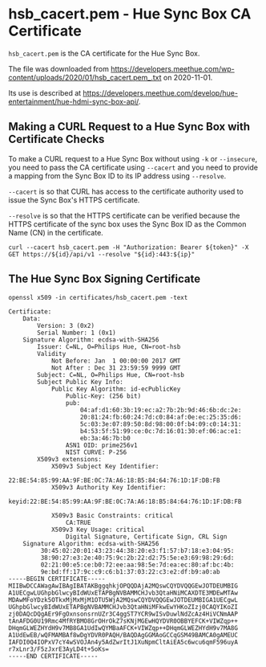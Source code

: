 # hsb_cacert.pem - Hue Sync Box CA Certificate

`hsb_cacert.pem` is the CA certificate for the Hue Sync Box.

The file was downloaded from  https://developers.meethue.com/wp-content/uploads/2020/01/hsb_cacert.pem_.txt on 2020-11-01.

Its use is described at https://developers.meethue.com/develop/hue-entertainment/hue-hdmi-sync-box-api/.

## Making a CURL Request to a Hue Sync Box with Certificate Checks
To make a CURL request to a Hue Sync Box without using `-k` or `--insecure`, you need to pass
the CA certificate using `--cacert` and you need to provide a mapping from the Sync Box ID to its IP address using `--resolve`.

`--cacert` is so that CURL has access to the certificate authority used to issue the Sync Box's HTTPS certificate.

`--resolve` is so that the HTTPS certificate can be verified because the HTTPS certificate of the sync box uses the Sync Box ID as the Common Name (CN) in the certificate.

```
curl --cacert hsb_cacert.pem -H "Authorization: Bearer ${token}" -X GET https://${id}/api/v1 --resolve "${id}:443:${ip}"
```

## The Hue Sync Box Signing Certificate

```
openssl x509 -in certificates/hsb_cacert.pem -text
```

```
Certificate:
    Data:
        Version: 3 (0x2)
        Serial Number: 1 (0x1)
    Signature Algorithm: ecdsa-with-SHA256
        Issuer: C=NL, O=Philips Hue, CN=root-hsb
        Validity
            Not Before: Jan  1 00:00:00 2017 GMT
            Not After : Dec 31 23:59:59 9999 GMT
        Subject: C=NL, O=Philips Hue, CN=root-hsb
        Subject Public Key Info:
            Public Key Algorithm: id-ecPublicKey
                Public-Key: (256 bit)
                pub: 
                    04:af:d1:60:3b:19:ec:a2:7b:2b:9d:46:6b:dc:2e:
                    20:81:24:fb:60:24:7d:c0:84:af:0e:ec:25:35:d6:
                    5c:03:3e:07:89:50:8d:98:00:0f:b4:09:c0:14:31:
                    b4:53:5f:51:99:ce:0c:7d:16:01:30:ef:06:ac:e1:
                    eb:3a:46:7b:b0
                ASN1 OID: prime256v1
                NIST CURVE: P-256
        X509v3 extensions:
            X509v3 Subject Key Identifier: 
                22:BE:54:85:99:AA:9F:BE:0C:7A:A6:18:B5:84:64:76:1D:1F:DB:FB
            X509v3 Authority Key Identifier: 
                keyid:22:BE:54:85:99:AA:9F:BE:0C:7A:A6:18:B5:84:64:76:1D:1F:DB:FB

            X509v3 Basic Constraints: critical
                CA:TRUE
            X509v3 Key Usage: critical
                Digital Signature, Certificate Sign, CRL Sign
    Signature Algorithm: ecdsa-with-SHA256
         30:45:02:20:01:43:23:44:38:20:e3:f1:57:b7:18:e3:04:95:
         38:90:27:e3:2e:40:75:9c:2b:22:d2:75:5e:e3:69:98:29:6d:
         02:21:00:e5:ce:b0:72:ee:aa:98:5e:7d:ea:ec:80:af:bc:4b:
         9e:bd:ff:17:9c:c9:c6:b1:37:03:22:c3:e2:df:b9:a0:ab
-----BEGIN CERTIFICATE-----
MIIBwDCCAWagAwIBAgIBATAKBggqhkjOPQQDAjA2MQswCQYDVQQGEwJOTDEUMBIG
A1UECgwLUGhpbGlwcyBIdWUxETAPBgNVBAMMCHJvb3QtaHNiMCAXDTE3MDEwMTAw
MDAwMFoYDzk5OTkxMjMxMjM1OTU5WjA2MQswCQYDVQQGEwJOTDEUMBIGA1UECgwL
UGhpbGlwcyBIdWUxETAPBgNVBAMMCHJvb3QtaHNiMFkwEwYHKoZIzj0CAQYIKoZI
zj0DAQcDQgAEr9FgOxnsonsrnUZr3C4ggST7YCR9wISvDuwlNdZcAz4HiVCNmAAP
tAnAFDG0U19Rmc4MfRYBMO8GrOHrOkZ7sKNjMGEwHQYDVR0OBBYEFCK+VIWZqp++
DHqmGLWEZHYdH9v7MB8GA1UdIwQYMBaAFCK+VIWZqp++DHqmGLWEZHYdH9v7MA8G
A1UdEwEB/wQFMAMBAf8wDgYDVR0PAQH/BAQDAgGGMAoGCCqGSM49BAMCA0gAMEUC
IAFDI0Q4IOPxV7cY4wSVOJAn4y5AdZwrItJ1XuNpmCltAiEA5c6wcu6qmF596uyA
r7xLnr3/F5zJxrE3AyLD4t+5oKs=
-----END CERTIFICATE-----
```